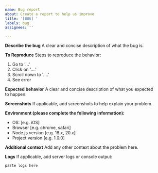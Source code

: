 ```yaml
---
name: Bug report
about: Create a report to help us improve
title: '[BUG] '
labels: bug
assignees: ''

---
```


**Describe the bug**
A clear and concise description of what the bug is.

**To Reproduce**
Steps to reproduce the behavior:
1. Go to '...'
2. Click on '....'
3. Scroll down to '....'
4. See error

**Expected behavior**
A clear and concise description of what you expected to happen.

**Screenshots**
If applicable, add screenshots to help explain your problem.

**Environment (please complete the following information):**
 - OS: [e.g. iOS]
 - Browser [e.g. chrome, safari]
 - Node.js version [e.g. 18.x, 20.x]
 - Project version [e.g. 1.0.0]

**Additional context**
Add any other context about the problem here.

**Logs**
If applicable, add server logs or console output:
```
paste logs here
```